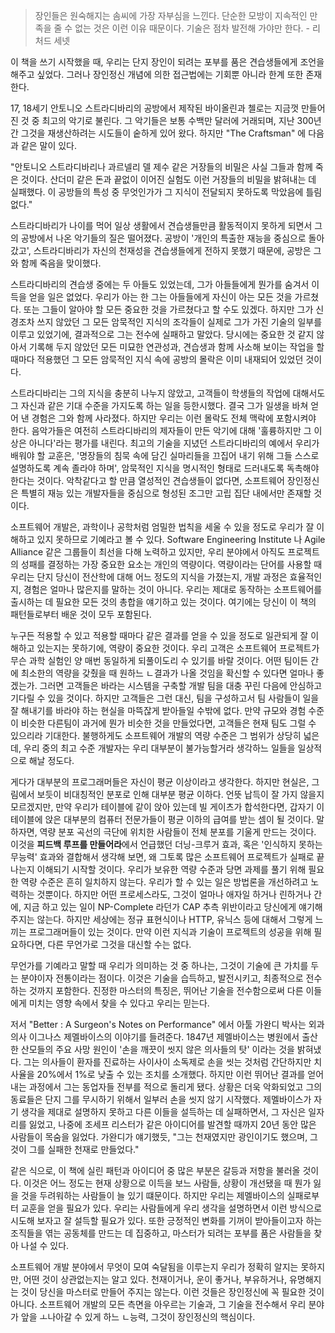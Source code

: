 > 장인들은 원숙해지는 솜씨에 가장 자부심을 느낀다. 단순한 모방이 지속적인 만족을 줄 수 없는 것은 이런 이유 때문이다. 기술은 점차 발전해 가야만 한다. - 리처드 세넷

이 책을 쓰기 시작했을 때, 우리는 단지 장인이 되려는 포부를 품은 견습생들에게 조언을 해주고 싶었다. 그러나 장인정신 개념에 의한 접근법에는 기회뿐 아니라 한계 또한 존재한다.

17, 18세기 안토니오 스트라디바리의 공방에서 제작된 바이올린과 첼로는 지금껏 만들어진 것 중 최고의 악기로 불린다. 그 악기들은 보통 수백만 달러에 거래되며, 지난 300년간 그것을 재생산하려는 시도들이 숱하게 있어 왔다. 하지만 "The Craftsman" 에 다음과 같은 말이 있다.

"안토니오 스트라디바리나 과르넬리 델 제수 같은 거장들의 비밀은 사실 그들과 함께 죽은 것이다. 산더미 같은 돈과 끝없이 이어진 실험도 이런 거장들의 비밀을 밝혀내는 데 실패했다. 이 공방들의 특성 중 무엇인가가 그 지식이 전달되지 못하도록 막았음에 틀림없다."

스트라디바리가 나이를 먹어 일상 생활에서 견습생들만큼 활동적이지 못하게 되면서 그의 공방에서 나온 악기들의 질은 떨어졌다. 공방이 '개인의 특출한 재능을 중심으로 돌아갔고', 스트라디바리가 자신의 천재성을 견습생들에게 전하지 못했기 때문에, 공방은 그와 함께 죽음을 맞이했다.

스트라디바리의 견습생 중에는 두 아들도 있었는데, 그가 아들들에게 뭔가를 숨겨서 이득을 얻을 일은 없었다. 우리가 아는 한 그는 아들들에게 자신이 아는 모든 것을 가르쳤다. 또는 그들이 알아야 할 모든 중요한 것을 가르쳤다고 할 수도 있겠다. 하지만 그가 신경조차 쓰지 않았던 그 모든 암묵적인 지식의 조각들이 실제로 그가 가진 기술의 일부를 이루고 있었기에, 결과적으로 그는 전수에 실패하고 말았다. 당시에는 중요한 것 같지 않아서 기록해 두지 않았던 모든 미묘한 연관성과, 견습생과 함께 사소해 보이는 작업을 할 때마다 적용했던 그 모든 암묵적인 지식 속에 공방의 몰락은 이미 내재되어 있었던 것이다.

스트라디바리는 그의 지식을 충분히 나누지 않았고, 고객들이 학생들의 작업에 대해서도 그 자신과 같은 기대 수준을 가지도록 하는 일을 등한시했다. 결국 그가 일생을 바쳐 얻어 낸 경험은 그와 함께 사라졌다. 하지만 우리는 이런 몰락도 전체 맥락에 포함시켜야 한다. 음악가들은 여전히 스트라디바리의 제자들이 만든 악기에 대해 '훌륭하지만 그 이상은 아니다'라는 평가를 내린다. 최고의 기술을 지녔던 스트라디바리의 예에서 우리가 배워야 할 교훈은, '명장들의 침묵 속에 담긴 실마리들을 끄집어 내기 위해 그들 스스로 설명하도록 계속 졸라야 하며', 암묵적인 지식을 명시적인 형태로 드러내도록 독촉해야 한다는 것이다. 악착같다고 할 만큼 열성적인 견습생들이 없다면, 소프트웨어 장인정신은 특별히 재능 있는 개발자들을 중심으로 형성된 조그만 고립 집단 내에서만 존재할 것이다.

소프트웨어 개발은, 과학이나 공학처럼 엄밀한 법칙을 세울 수 있을 정도로 우리가 잘 이해하고 있지 못하므로 기예라고 볼 수 있다. Software Engineering Institute 나 Agile Alliance 같은 그룹들이 최선을 다해 노력하고 있지만, 우리 분야에서 아직도 프로젝트의 성패를 결정하는 가장 중요한 요소는 개인의 역량이다. 역량이라는 단어를 사용할 때 우리는 단지 당신이 전산학에 대해 어느 정도의 지식을 가졌는지, 개발 과정은 효율적인지, 경험은 얼마나 많은지를 말하는 것이 아니다. 우리는 제대로 동작하는 소프트웨어를 출시하는 데 필요한 모든 것의 총합을 얘기하고 있는 것이다. 여기에는 당신이 이 책의 패턴들로부터 배운 것이 모두 포함된다. 

누구든 적용할 수 있고 적용할 때마다 같은 결과를 얻을 수 있을 정도로 일관되게 잘 이해하고 있는지는 못하기에, 역량이 중요한 것이다. 우리 고객은 소프트웨어 프로젝트가 무슨 과학 실험인 양 매번 동일하게 되풀이도리 수 있기를 바랄 것이다. 어떤 팀이든 간에 최소한의 역량을 갖췄을 때 원하느 ㄴ결과가 나올 것임을 확신할 수 있다면 얼마나 좋겠는가. 그러면 고객들은 바라는 시스템을 구축할 개발 팀을 대충 꾸린 다음에 안심하고 기다릴 수 있을 것이다. 하지만 고객들은 그런 대신, 팀을 구성하고서 팀 사람들이 일을 잘 해내기를 바라야 하는 현실을 마뜩잖게 받아들일 수밖에 없다. 만약 규모와 경험 수준이 비슷한 다른팀이 과거에 뭔가 비슷한 것을 만들었다면, 고객들은 현재 팀도 그럴 수 있으리라 기대한다. 불행하게도 소프트웨어 개발의 역량 수준은 그 범위가 상당히 넓은데, 우리 중의 최고 수준 개발자는 우리 대부분이 불가능할거라 생각하느 일들을 일상적으로 해날 정도다.

게다가 대부분의 프로그래머들은 자신이 평균 이상이라고 생각한다. 하지만 현실은, 그림에서 보듯이 비대칭적인 분포로 인해 대부분 평균 이하다. 언뜻 납득이 잘 가지 않을지 모르겠지만, 만약 우리가 테이블에 같이 앉아 있는데 빌 게이츠가 합석한다면, 갑자기 이 테이블에 앉은 대부분의 컴퓨터 전문가들이 평균 이하의 급여를 받는 셈이 될 것이다. 말하자면, 역량 분포 곡선의 극단에 위치한 사람들이 전체 분포를 기울게 만드는 것이다. 이것을 **피드백 루프를 만들어라**에서 언급했던 더닝-크루거 효과, 혹은 '인식하지 못하는 무능력' 효과와 결합해서 생각해 보면, 왜 그토록 많은 소프트웨어 프로젝트가 실패로 끝나는지 이해되기 시작할 것이다. 우리가 보유한 역량 수준과 당면 과제를 풀기 위해 필요한 역량 수준은 흔히 일치하지 않는다. 우리가 할 수 있는 일은 방법론을 개선하려고 노력하는 것뿐이다. 하지만 어떤 프로세스라도, 그것이 얼마나 애자일 하거나 린하거나 간에, 지금 하고 있는 일이 NP-Complete 라던가 CAP 추측 위반이라고 당신에게 얘기해 주지는 않는다. 하지만 세상에는 정규 표현식이나 HTTP, 유닉스 등에 대해서 그렇게 느끼는 프로그래머들이 있는 것이다. 만약 이런 지식과 기술이 프로젝트의 성공을 위해 필요하다면, 다른 무언가로 그것을 대신할 수는 없다.

무언가를 기예라고 말할 때 우리가 의미하는 것 중 하나는, 그것이 기술에 큰 가치를 두는 분야이자 전통이라는 점이다. 이것은 기술을 습득하고, 발전시키고, 최종적으로 전수하는 것까지 포함한다. 진정한 마스터의 특징은, 뛰어난 기술을 전수함으로써 다른 이들에게 미치는 영향 속에서 찾을 수 있다고 우리는 믿는다. 

저서 "Better : A Surgeon's Notes on Performance" 에서 아툴 가완디 박사는 외과 의사 이그나스 제멜바이스의 이야기를 들려준다. 1847년 제멜바이스는 병원에서 출산한 산모들의 주요 사망 원인이 '손을 깨끗이 씻지 않은 의사들의 탓' 이라는 것을 밝혀냈다. 그는 의사들이 환자를 진료하는 사이사이 소독제로 손을 씻는 것처럼 간단하지만 치사율을 20%에서 1%로 낮출 수 있는 조치를 소개했다. 하지만 이런 뛰어난 결과를 얻어내는 과정에서 그는 동업자들 전부를 적으로 돌리게 됐다. 상황은 더욱 악화되었고 그의 동료들은 단지 그를 무시하기 위해서 일부러 손을 씻지 않기 시작했다. 제멜바이스가 자기 생각을 제대로 설명하지 못하고 다른 이들을 설득하는 데 실패하면서, 그 자신은 일자리를 잃었고, 나중에 조세프 리스터가 같은 아이디어를 발견할 때까지 20년 동안 많은 사람들이 목숨을 잃었다. 가완디가 얘기했듯, "그는 천재였지만 광인이기도 했으며, 그것이 그를 실패한 천재로 만들었다."

같은 식으로, 이 책에 실린 패턴과 아이디어 중 많은 부분은 갈등과 저항을 불러올 것이다. 이것은 어느 정도는 현재 상황으로 이득을 보느 사람들, 상황이 개선됐을 때 뭔가 잃을 것을 두려워하는 사람들이 늘 있기 떄문이다. 하지만 우리는 제멜바이스의 실패로부터 교훈을 얻을 필요가 있다. 우리는 사람들에게 우리 생각을 설명하면서 이런 방식으로 시도해 보자고 잘 설득할 필요가 있다. 또한 긍정적인 변화를 기꺼이 받아들이고자 하는 조직들을 엮는 공동체를 만드는 데 집중하고, 마스터가 되려는 포부를 품은 사람들을 찾아 나설 수 있다.

소프트웨어 개발 분야에서 무엇이 모여 숙달됨을 이루는지 우리가 정확히 알지는 못하지만, 어떤 것이 상관없는지는 알고 있다. 천재이거나, 운이 좋거나, 부유하거나, 유명해지는 것이 당신을 마스터로 만들어 주지는 않는다. 이런 것들은 장인정신에 꼭 필요한 것이 아니다. 소프트웨어 개발의 모든 측면을 아우르는 기술과, 그 기술을 전수해서 우리 분야가 앞을 ㅗ나아갈 수 있게 하느 ㄴ능력, 그것이 장인정신의 핵심이다.